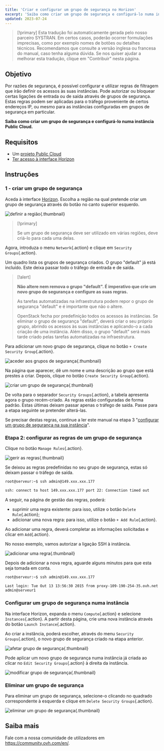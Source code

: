 ```yaml
---
title: 'Criar e configurar um grupo de segurança no Horizon'
excerpt: 'Saiba como criar um grupo de segurança e configurá-lo numa instância Public Cloud'
updated: 2023-07-24
---
```


> [!primary]
> Esta tradução foi automaticamente gerada pelo nosso parceiro SYSTRAN. Em certos casos, poderão ocorrer formulações imprecisas, como por exemplo nomes de botões ou detalhes técnicos. Recomendamos que consulte a versão inglesa ou francesa do manual, caso tenha alguma dúvida. Se nos quiser ajudar a melhorar esta tradução, clique em "Contribuir" nesta página.
>

## Objetivo

Por razões de segurança, é possível configurar e utilizar regras de filtragem que irão definir os acessos às suas instâncias. Pode autorizar ou bloquear certas ligações de entrada ou de saída através de grupos de segurança. Estas regras podem ser aplicadas para o tráfego proveniente de certos endereços IP, ou mesmo para as instâncias configuradas em grupos de segurança em particular.

**Saiba como criar um grupo de segurança e configurá-lo numa instância Public Cloud.**

## Requisitos

- Um [projeto Public Cloud](https://www.ovhcloud.com/pt/public-cloud/)
- [Ter acesso à interface Horizon](create_and_delete_a_user1.)

## Instruções

### 1 - criar um grupo de segurança

Aceda à interface [Horizon](create_and_delete_a_user1.). Escolha a região na qual pretende criar um grupo de segurança através do botão no canto superior esquerdo.

![definir a região](security-group0.png){.thumbnail}

> [!primary]
>
> Se um grupo de segurança deve ser utilizado em várias regiões, deve criá-lo para cada uma delas.
>

Agora, introduza o menu `Network`{.action} e clique em `Security Groups`{.action}.

Um quadro lista os grupos de segurança criados. O grupo "default" já está incluído. Este deixa passar todo o tráfego de entrada e de saída.

> [!alert]
>
> **Não altere nem remova o grupo "default". É imperativo que crie um novo grupo de segurança e configure as suas regras.**
>
> As tarefas automatizadas na infraestrutura podem repor o grupo de segurança "default" e é importante que não o altere.
>
> OpenStack fecha por predefinição todos os acessos às instâncias. Se eliminar o grupo de segurança "default", deverá criar o seu próprio grupo, abrindo os acessos às suas instâncias e aplicando-o a cada criação de uma instância. Além disso, o grupo "default" será mais tarde criado pelas tarefas automatizadas na infraestrutura.
>

Para adicionar um novo grupo de segurança, clique no botão `+ Create Security Group`{.action}.

![aceder aos grupos de segurança](security-group1.png){.thumbnail}

Na página que aparecer, dê um nome e uma descrição ao grupo que está prestes a criar. Depois, clique no botão `Create Security Group`{.action}.

![criar um grupo de segurança](security-group2.png){.thumbnail}

De volta para o separador `Security Groups`{.action}, a tabela apresenta agora o grupo recém-criado. As regras estão configuradas de forma padrão. Estas últimas deixam passar apenas o tráfego de saída. Passe para a etapa seguinte se pretender alterá-las.

Se precisar destas regras, continue a ler este manual na etapa 3 "[configurar um grupo de segurança na sua instância](#instance-security-group.)".

### Etapa 2: configurar as regras de um grupo de segurança

Clique no botão `Manage Rules`{.action}.

![gerir as regras](security-group3.png){.thumbnail}

Se deixou as regras predefinidas no seu grupo de segurança, estas só deixam passar o tráfego de saída.

```bash
root@serveur:~$ ssh admin@149.xxx.xxx.177

ssh: connect to host 149.xxx.xxx.177 port 22: Connection timed out
```

A seguir, na página de gestão das regras, poderá:

- suprimir uma regra existente: para isso, utilize o botão `Delete Rule`{.action};
- adicionar uma nova regra: para isso, utilize o botão `+ Add Rule`{.action}.

Ao adicionar uma regra, deverá completar as informações solicitadas e clicar em `Add`{.action}.

No nosso exemplo, vamos autorizar a ligação SSH à instância.

![adicionar uma regra](security-group4.png){.thumbnail}

Depois de adicionar a nova regra, aguarde alguns minutos para que esta seja tomada em conta.

```bash
root@serveur:~$ ssh admin@149.xxx.xxx.177

Last login: Tue Out 13 13:56:30 2015 from proxy-109-190-254-35.ovh.net
admin@serveur1
```

### Configurar um grupo de segurança numa instância <a name="instance-security-group"></a>

Na interface Horizon, expanda o menu `Compute`{.action} e selecione `Instances`{.action}. A partir desta página, crie uma nova instância através do botão `Launch Instance`{.action}.

Ao criar a instância, poderá escolher, através do menu `Security Groups`{.action}, o novo grupo de segurança criado na etapa anterior.

![afetar grupo de segurança](security-group5.png){.thumbnail}

Pode aplicar um novo grupo de segurança numa instância já criada ao clicar no `Edit Security Groups`{.action} à direita da instância.

![modificar grupo de segurança](security-group6.png){.thumbnail}

### Eliminar um grupo de segurança

Para eliminar um grupo de segurança, selecione-o clicando no quadrado correspondente à esquerda e clique em `Delete Security Groups`{.action}.

![eliminar um grupo de segurança](security-group7.png){.thumbnail}

## Saiba mais

Fale com a nossa comunidade de utilizadores em <https://community.ovh.com/en/>.
